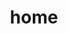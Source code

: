 ---
home : true
title: home
heroImage: /whs.ico
actions:
  - text: Get Start
    link: /en/start
    type: primary
  - text: Guide
    link: /en/guide
    type: secondary
  # - text: Source Code
  #   link: https://github.com/rayzhb/WHS
  #   type: secondary
features:
  - title: 💡 WPF
    details: 
  - title: 🛠️ Plugins
    details: 
  - title: 📦 Multi-Language
    details: 
  - title: ⚡️ Hot Reload Plugin
    details: 
  - title: 🔩 MVVM 
    details: 
  - title: 🔑 Websocket
    details: 

footer: MIT Licensed | Copyright © 2021-present Ray Zhang
---